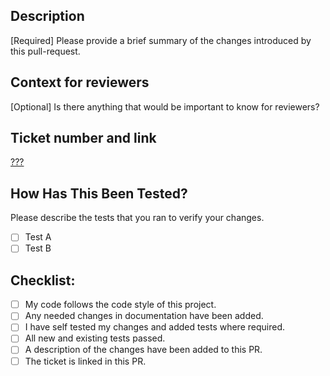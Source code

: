 ## Description

[Required] Please provide a brief summary of the changes introduced by this pull-request.

## Context for reviewers 

[Optional] Is there anything that would be important to know for reviewers?

## Ticket number and link

[???](https://ruhragency.atlassian.net/jira/software/*TICKET_NUMBER*)

## How Has This Been Tested?

Please describe the tests that you ran to verify your changes.

- [ ] Test A
- [ ] Test B

## Checklist:

- [ ] My code follows the code style of this project.
- [ ] Any needed changes in documentation have been added.
- [ ] I have self tested my changes and added tests where required.
- [ ] All new and existing tests passed.
- [ ] A description of the changes have been added to this PR.
- [ ] The ticket is linked in this PR. 
